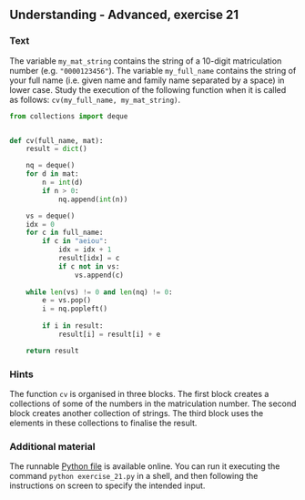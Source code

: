 ## Understanding - Advanced, exercise 21

### Text
The variable `my_mat_string` contains the string of a 10-digit matriculation number (e.g. `"0000123456"`). The variable `my_full_name` contains the string of your full name (i.e. given name and family name separated by a space) in lower case. Study the execution of the following function when it is called as follows: `cv(my_full_name, my_mat_string)`.

```python
from collections import deque


def cv(full_name, mat):
    result = dict()

    nq = deque()
    for d in mat:
        n = int(d)
        if n > 0:
            nq.append(int(n))

    vs = deque()
    idx = 0
    for c in full_name:
        if c in "aeiou":
            idx = idx + 1
            result[idx] = c
            if c not in vs:
                vs.append(c)
    
    while len(vs) != 0 and len(nq) != 0:
        e = vs.pop()
        i = nq.popleft()
        
        if i in result:
            result[i] = result[i] + e

    return result
```

### Hints
The function `cv` is organised in three blocks. The first block creates a collections of some of the numbers in the matriculation number. The second block creates another collection of strings. The third block uses the elements in these collections to finalise the result.

### Additional material
The runnable [Python file](exercise_21.py) is available online. You can run it executing the command `python exercise_21.py` in a shell, and then following the instructions on screen to specify the intended input.
